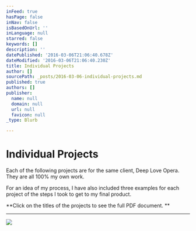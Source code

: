 ```yaml
---
inFeed: true
hasPage: false
inNav: false
isBasedOnUrl: ''
inLanguage: null
starred: false
keywords: []
description: ''
datePublished: '2016-03-06T21:06:40.678Z'
dateModified: '2016-03-06T21:06:40.230Z'
title: Individual Projects
author: []
sourcePath: _posts/2016-03-06-individual-projects.md
published: true
authors: []
publisher:
  name: null
  domain: null
  url: null
  favicon: null
_type: Blurb

---
```

# Individual Projects

Each of the following projects are for the same client, Deep Love Opera. They are all 100% my own work. 

For an idea of my process, I have also included three examples for each project of the steps I took to get to my final product.

**Click on the titles of the projects to see the full PDF document. **

****
![](https://s3-us-west-2.amazonaws.com/the-grid-img/p/2887cf5b96b1c09c7392fe52a471671ad586ea14.jpg)